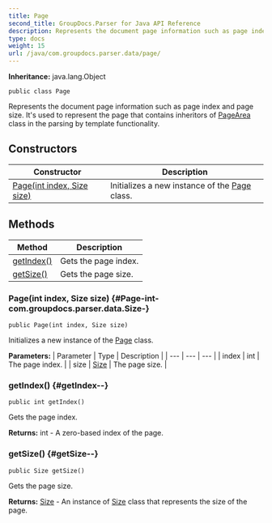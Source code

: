 ```yaml
---
title: Page
second_title: GroupDocs.Parser for Java API Reference
description: Represents the document page information such as page index and page size.
type: docs
weight: 15
url: /java/com.groupdocs.parser.data/page/
---
```

**Inheritance:**
java.lang.Object
```
public class Page
```

Represents the document page information such as page index and page size. It's used to represent the page that contains inheritors of [PageArea](../../com.groupdocs.parser.data/pagearea) class in the parsing by template functionality.
## Constructors

| Constructor | Description |
| --- | --- |
| [Page(int index, Size size)](#Page-int-com.groupdocs.parser.data.Size-) | Initializes a new instance of the [Page](../../com.groupdocs.parser.data/page) class. |
## Methods

| Method | Description |
| --- | --- |
| [getIndex()](#getIndex--) | Gets the page index. |
| [getSize()](#getSize--) | Gets the page size. |
### Page(int index, Size size) {#Page-int-com.groupdocs.parser.data.Size-}
```
public Page(int index, Size size)
```


Initializes a new instance of the [Page](../../com.groupdocs.parser.data/page) class.

**Parameters:**
| Parameter | Type | Description |
| --- | --- | --- |
| index | int | The page index. |
| size | [Size](../../com.groupdocs.parser.data/size) | The page size. |

### getIndex() {#getIndex--}
```
public int getIndex()
```


Gets the page index.

**Returns:**
int - A zero-based index of the page.
### getSize() {#getSize--}
```
public Size getSize()
```


Gets the page size.

**Returns:**
[Size](../../com.groupdocs.parser.data/size) - An instance of [Size](../../com.groupdocs.parser.data/size) class that represents the size of the page.

